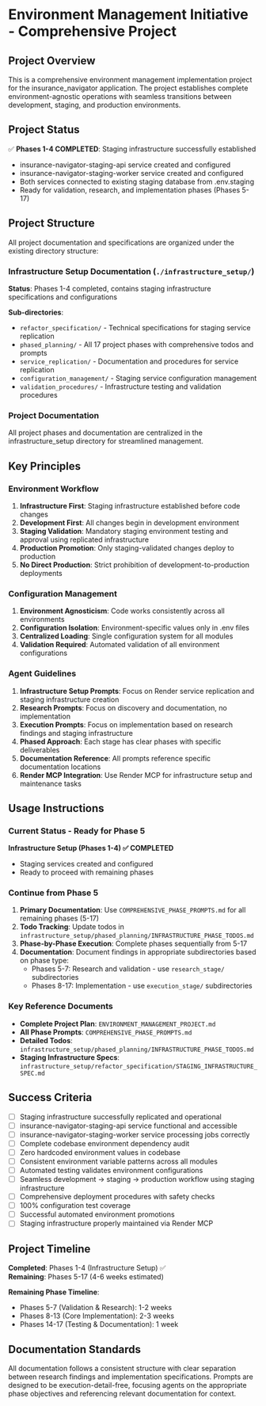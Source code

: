 # Environment Management Initiative - Comprehensive Project

## Project Overview
This is a comprehensive environment management implementation project for the insurance_navigator application. The project establishes complete environment-agnostic operations with seamless transitions between development, staging, and production environments.

## Project Status
✅ **Phases 1-4 COMPLETED**: Staging infrastructure successfully established
- insurance-navigator-staging-api service created and configured
- insurance-navigator-staging-worker service created and configured  
- Both services connected to existing staging database from .env.staging
- Ready for validation, research, and implementation phases (Phases 5-17)

## Project Structure
All project documentation and specifications are organized under the existing directory structure:

### Infrastructure Setup Documentation (`./infrastructure_setup/`)
**Status**: Phases 1-4 completed, contains staging infrastructure specifications and configurations

**Sub-directories**:
- `refactor_specification/` - Technical specifications for staging service replication
- `phased_planning/` - All 17 project phases with comprehensive todos and prompts
- `service_replication/` - Documentation and procedures for service replication
- `configuration_management/` - Staging service configuration management
- `validation_procedures/` - Infrastructure testing and validation procedures

### Project Documentation
All project phases and documentation are centralized in the infrastructure_setup directory for streamlined management.

## Key Principles

### Environment Workflow
1. **Infrastructure First**: Staging infrastructure established before code changes
2. **Development First**: All changes begin in development environment
3. **Staging Validation**: Mandatory staging environment testing and approval using replicated infrastructure
4. **Production Promotion**: Only staging-validated changes deploy to production
5. **No Direct Production**: Strict prohibition of development-to-production deployments

### Configuration Management
1. **Environment Agnosticism**: Code works consistently across all environments
2. **Configuration Isolation**: Environment-specific values only in .env files
3. **Centralized Loading**: Single configuration system for all modules
4. **Validation Required**: Automated validation of all environment configurations

### Agent Guidelines
1. **Infrastructure Setup Prompts**: Focus on Render service replication and staging infrastructure creation
2. **Research Prompts**: Focus on discovery and documentation, no implementation
3. **Execution Prompts**: Focus on implementation based on research findings and staging infrastructure
4. **Phased Approach**: Each stage has clear phases with specific deliverables
5. **Documentation Reference**: All prompts reference specific documentation locations
6. **Render MCP Integration**: Use Render MCP for infrastructure setup and maintenance tasks

## Usage Instructions

### Current Status - Ready for Phase 5
**Infrastructure Setup (Phases 1-4) ✅ COMPLETED**
- Staging services created and configured
- Ready to proceed with remaining phases

### Continue from Phase 5
1. **Primary Documentation**: Use `COMPREHENSIVE_PHASE_PROMPTS.md` for all remaining phases (5-17)
2. **Todo Tracking**: Update todos in `infrastructure_setup/phased_planning/INFRASTRUCTURE_PHASE_TODOS.md`
3. **Phase-by-Phase Execution**: Complete phases sequentially from 5-17
4. **Documentation**: Document findings in appropriate subdirectories based on phase type:
   - Phases 5-7: Research and validation - use `research_stage/` subdirectories
   - Phases 8-17: Implementation - use `execution_stage/` subdirectories

### Key Reference Documents
- **Complete Project Plan**: `ENVIRONMENT_MANAGEMENT_PROJECT.md`
- **All Phase Prompts**: `COMPREHENSIVE_PHASE_PROMPTS.md`
- **Detailed Todos**: `infrastructure_setup/phased_planning/INFRASTRUCTURE_PHASE_TODOS.md`
- **Staging Infrastructure Specs**: `infrastructure_setup/refactor_specification/STAGING_INFRASTRUCTURE_SPEC.md`

## Success Criteria
- [ ] Staging infrastructure successfully replicated and operational
- [ ] insurance-navigator-staging-api service functional and accessible
- [ ] insurance-navigator-staging-worker service processing jobs correctly
- [ ] Complete codebase environment dependency audit
- [ ] Zero hardcoded environment values in codebase
- [ ] Consistent environment variable patterns across all modules
- [ ] Automated testing validates environment configurations
- [ ] Seamless development → staging → production workflow using staging infrastructure
- [ ] Comprehensive deployment procedures with safety checks
- [ ] 100% configuration test coverage
- [ ] Successful automated environment promotions
- [ ] Staging infrastructure properly maintained via Render MCP

## Project Timeline
**Completed**: Phases 1-4 (Infrastructure Setup) ✅  
**Remaining**: Phases 5-17 (4-6 weeks estimated)

**Remaining Phase Timeline**:
- Phases 5-7 (Validation & Research): 1-2 weeks
- Phases 8-13 (Core Implementation): 2-3 weeks  
- Phases 14-17 (Testing & Documentation): 1 week

## Documentation Standards
All documentation follows a consistent structure with clear separation between research findings and implementation specifications. Prompts are designed to be execution-detail-free, focusing agents on the appropriate phase objectives and referencing relevant documentation for context.